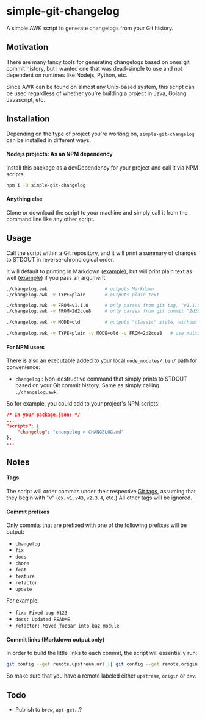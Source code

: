 # simple-git-changelog

A simple AWK script to generate changelogs from your Git history.

## Motivation

There are many fancy tools for generating changelogs based on ones git commit history, but I wanted one that was dead-simple to use and not dependent on runtimes like Nodejs, Python, etc.

Since AWK can be found on almost any Unix-based system, this script can be used regardless of whether you're building a project in Java, Golang, Javascript, etc.

## Installation

Depending on the type of project you're working on, `simple-git-changelog` can be installed in different ways.

#### Nodejs projects: As an NPM dependency

Install this package as a devDependency for your project and call it via NPM scripts:
```sh
npm i -D simple-git-changelog
```


#### Anything else

Clone or download the script to your machine and simply call it from the command line like any other script.

## Usage

Call the script within a Git repository, and it will print a summary of changes to STDOUT in reverse-chronological order.

It will default to printing in Markdown ([example](CHANGELOG.md)), but will print plain text as well ([example](CHANGELOG)) if you pass an argument:
```sh
./changelog.awk               		# outputs Markdown
./changelog.awk -v TYPE=plain 		# outputs plain text

./changelog.awk -v FROM=v1.1.0 		# only parses from git tag, "v1.1.0"
./changelog.awk -v FROM=2d2cce8 	# only parses from git commit "2d2cce8"

./changelog.awk -v MODE=old 		# outputs "classic" style, without categories

./changelog.awk -v TYPE=plain -v MODE=old -v FROM=2d2cce8 	# use multiple options
```

#### For NPM users
There is also an executable added to your local `node_modules/.bin/` path for convenience:
- `changelog` : Non-destructive command that simply prints to STDOUT based on your Git commit history. Same as simply calling `./changelog.awk`.

So for example, you could add to your project's NPM scripts:

```json
/* In your package.json: */
...
"scripts": {
    "changelog": "changelog > CHANGELOG.md"
},
...
```
## Notes

#### Tags
The script will order commits under their respective [Git tags](https://git-scm.com/docs/git-tag), assuming that they begin with "v" (ex. `v1`, `v43`, `v2.3.4`, etc.) All other tags will be ignored.

#### Commit prefixes
Only commits that are prefixed with one of the following prefixes will be output:
- `changelog`
- `fix`
- `docs`
- `chore`
- `feat`
- `feature`
- `refactor`
- `update`

For example:
- `fix: Fixed bug #123`
- `docs: Updated README`
- `refactor: Moved foobar into baz module`

#### Commit links (Markdown output only)
In order to build the little links to each commit, the script will essentially run:
```sh
git config --get remote.upstream.url || git config --get remote.origin.url || git config --get remote.dev.url
```
So make sure that you have a remote labeled either `upstream`, `origin` or `dev`.


## Todo
- Publish to `brew`, `apt-get`...?
